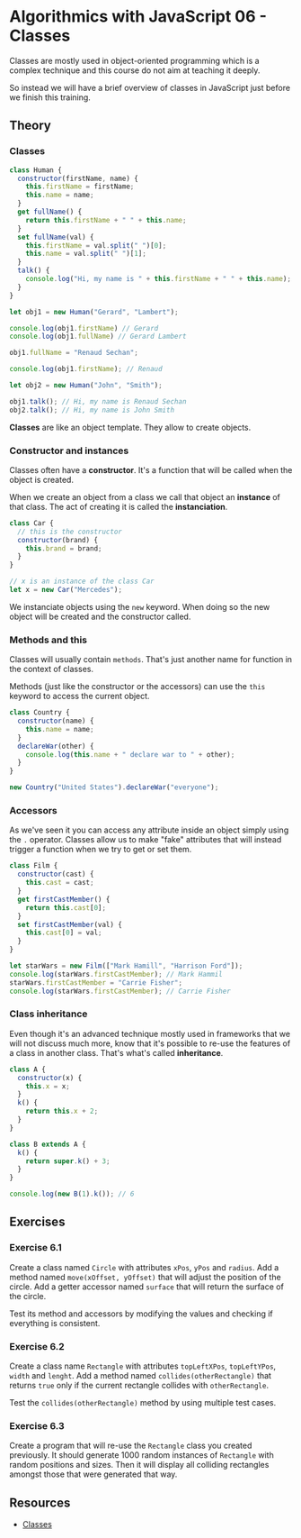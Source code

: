 
# Algorithmics with JavaScript 06 - Classes

Classes are mostly used in object-oriented programming which is a complex technique and this course do not aim at teaching it deeply.

So instead we will have a brief overview of classes in JavaScript just before we finish this training.

## Theory

### Classes

```javascript
class Human {
  constructor(firstName, name) {
    this.firstName = firstName;
    this.name = name;
  }
  get fullName() {
    return this.firstName + " " + this.name;
  }
  set fullName(val) {
    this.firstName = val.split(" ")[0];
    this.name = val.split(" ")[1];
  }
  talk() {
    console.log("Hi, my name is " + this.firstName + " " + this.name);
  }
}

let obj1 = new Human("Gerard", "Lambert");

console.log(obj1.firstName) // Gerard
console.log(obj1.fullName) // Gerard Lambert

obj1.fullName = "Renaud Sechan";

console.log(obj1.firstName); // Renaud

let obj2 = new Human("John", "Smith");

obj1.talk(); // Hi, my name is Renaud Sechan
obj2.talk(); // Hi, my name is John Smith
```

**Classes** are like an object template. They allow to create objects.

### Constructor and instances

Classes often have a **constructor**. It's a function that will be called when the object is created.

When we create an object from a class we call that object an **instance** of that class. The act of creating it is called the **instanciation**.

```javascript
class Car {
  // this is the constructor
  constructor(brand) {
    this.brand = brand;
  }
}

// x is an instance of the class Car
let x = new Car("Mercedes");
```

We instanciate objects using the `new` keyword. When doing so the new object will be created and the constructor called.

### Methods and this

Classes will usually contain ```methods```. That's just another name for function in the context of classes.

Methods (just like the constructor or the accessors) can use the `this` keyword to access the current object.

```javascript
class Country {
  constructor(name) {
    this.name = name;
  }
  declareWar(other) {
    console.log(this.name + " declare war to " + other);
  }
}

new Country("United States").declareWar("everyone");
```

### Accessors

As we've seen it you can access any attribute inside an object simply using the `.` operator. Classes allow us to make "fake" attributes that will instead trigger a function when we try to get or set them.

```javascript
class Film {
  constructor(cast) {
    this.cast = cast;
  }
  get firstCastMember() {
    return this.cast[0];
  }
  set firstCastMember(val) {
    this.cast[0] = val;
  }
}

let starWars = new Film(["Mark Hamill", "Harrison Ford"]);
console.log(starWars.firstCastMember); // Mark Hammil
starWars.firstCastMember = "Carrie Fisher";
console.log(starWars.firstCastMember); // Carrie Fisher
```

### Class inheritance

Even though it's an advanced technique mostly used in frameworks that we will not discuss much more, know that it's possible to re-use the features of a class in another class. That's what's called **inheritance**.

```javascript
class A {
  constructor(x) {
    this.x = x;
  }
  k() {
    return this.x + 2;
  }
}

class B extends A {
  k() {
    return super.k() + 3;
  }
}

console.log(new B(1).k()); // 6
```

## Exercises

### Exercise 6.1

Create a class named `Circle` with attributes `xPos`, `yPos` and `radius`. Add a method named `move(xOffset, yOffset)` that will adjust the position of the circle. Add a getter accessor named `surface` that will return the surface of the circle.

Test its method and accessors by modifying the values and checking if everything is consistent.

### Exercise 6.2

Create a class name `Rectangle` with attributes `topLeftXPos`, `topLeftYPos`, `width` and `lenght`. Add a method named `collides(otherRectangle)` that returns `true` only if the current rectangle collides with `otherRectangle`.

Test the `collides(otherRectangle)` method by using multiple test cases.

### Exercise 6.3

Create a program that will re-use the `Rectangle` class you created previously. It should generate 1000 random instances of `Rectangle` with random positions and sizes. Then it will display all colliding rectangles amongst those that were generated that way.

## Resources

* [Classes](https://developer.mozilla.org/en-US/docs/Web/JavaScript/Reference/Classes)

